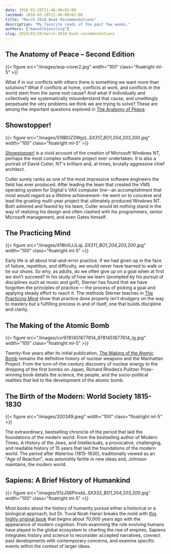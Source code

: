 ```yaml
---
date: 2018-03-28T21:46:00+02:00
lastmod: 2018-03-28T21:46:00+02:00
title: "March 2018 Book Recommendations"
description: "My favorite reads of the past few weeks."
authors: ["manuelkiessling"]
slug: 2018/03/28/march-2018-book-recommendations
---
```


## The Anatomy of Peace – Second Edition

{{< figure src="/images/aop-cover2.jpg" width="100" class="floatright ml-5" >}}

What if in our conflicts with others there is something we want more than solutions? What if conflicts at home, conflicts at work, and conflicts in the world stem from the same root cause? And what if individually and collectively we systematically misunderstand that cause, and unwittingly perpetuate the very problems we think we are trying to solve? These are among the important questions explored in [The Anatomy of Peace](https://arbinger.com/product/the-anatomy-of-peace/).


## Showstopper!

{{< figure src="/images/519BOZ3WgzL._SX317_BO1,204,203,200_.jpg" width="100" class="floatright ml-5" >}}

[Showstopper!](https://www.amazon.com/Show-Stopper-Breakneck-Generation-Microsoft/dp/0029356717) is a vivid account of the creation of Microsoft Windows NT, perhaps the most complex software project ever undertaken. It is also a portrait of David Cutler, NT's brilliant and, at times, brutally aggressive chief architect.

Cutler surely ranks as one of the most impressive software engineers the field has ever produced. After leading the team that created the VMS operating system for Digital's VAX computer line--an accomplishment that most would regard as a lifetime achievement--he went on to conceive and lead the grueling multi-year project that ultimately produced Windows NT. Both admired and feared by his team, Cutler would let nothing stand in the way of realizing his design and often clashed with his programmers, senior Microsoft management, and even Gates himself.


## The Practicing Mind

{{< figure src="/images/418ln0JJLqL._SX311_BO1,204,203,200_.jpg" width="100" class="floatright ml-5" >}}

Early life is all about trial-and-error practice. If we had given up in the face of failure, repetition, and difficulty, we would never have learned to walk or tie our shoes. So why, as adults, do we often give up on a goal when at first we don’t succeed? In his study of how we learn (prompted by his pursuit of disciplines such as music and golf), Sterner has found that we have forgotten the principles of practice — the process of picking a goal and applying steady effort to reach it. The methods Sterner teaches in [The Practicing Mind](https://thepracticingmind.com/buy-the-book/) show that practice done properly isn’t drudgery on the way to mastery but a fulfilling process in and of itself, one that builds discipline and clarity.


## The Making of the Atomic Bomb

{{< figure src="/images/cvr9781451677614_9781451677614_lg.jpg" width="100" class="floatright ml-5" >}}

Twenty-five years after its initial publication, [The Making of the Atomic Bomb](http://www.simonandschuster.com/books/The-Making-of-the-Atomic-Bomb/Richard-Rhodes/9781451677614) remains the definitive history of nuclear weapons and the Manhattan Project. From the turn-of-the-century discovery of nuclear energy to the dropping of the first bombs on Japan, Richard Rhodes’s Pulitzer Prize-winning book details the science, the people, and the socio-political realities that led to the development of the atomic bomb.


## The Birth of the Modern: World Society 1815-1830

{{< figure src="/images/320349.jpeg" width="100" class="floatright ml-5" >}}

The extraordinary, bestselling chronicle of the period that laid the foundations of the modern world. From the bestselling author of Modern Times, A History of the Jews, and Intellectuals, a provocative, challenging, and readable history of 15 years that laid the foundations of the modern world. The period after Waterloo (1815-1830), traditionally viewed as an "Age of Reaction", was astonishly fertile in new ideas and, Johnson maintains, the modern world.



## Sapiens: A Brief History of Humankind

{{< figure src="/images/51zJS6PmxbL._SX333_BO1,204,203,200_.jpg" width="100" class="floatright ml-5" >}}

Most books about the history of humanity pursue either a historical or a biological approach, but Dr. Yuval Noah Harari breaks the mold with [this highly original book](https://www.amazon.com/Sapiens-Humankind-Yuval-Noah-Harari/dp/0062316095) that begins about 70,000 years ago with the appearance of modern cognition. From examining the role evolving humans have played in the global ecosystem to charting the rise of empires, Sapiens integrates history and science to reconsider accepted narratives, connect past developments with contemporary concerns, and examine specific events within the context of larger ideas.
